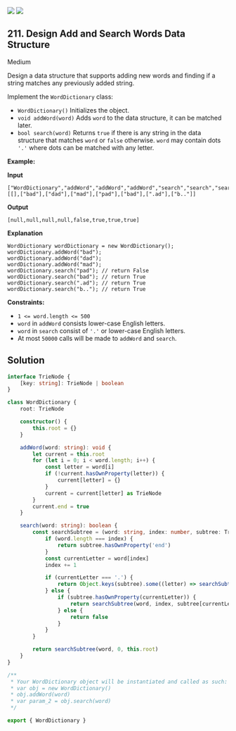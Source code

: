 [![](https://img.shields.io/github/stars/LeetCode-in-TypeScript/LeetCode-in-TypeScript?label=Stars&style=flat-square)](https://github.com/LeetCode-in-TypeScript/LeetCode-in-TypeScript)
[![](https://img.shields.io/github/forks/LeetCode-in-TypeScript/LeetCode-in-TypeScript?label=Fork%20me%20on%20GitHub%20&style=flat-square)](https://github.com/LeetCode-in-TypeScript/LeetCode-in-TypeScript/fork)

## 211\. Design Add and Search Words Data Structure

Medium

Design a data structure that supports adding new words and finding if a string matches any previously added string.

Implement the `WordDictionary` class:

*   `WordDictionary()` Initializes the object.
*   `void addWord(word)` Adds `word` to the data structure, it can be matched later.
*   `bool search(word)` Returns `true` if there is any string in the data structure that matches `word` or `false` otherwise. `word` may contain dots `'.'` where dots can be matched with any letter.

**Example:**

**Input**

    ["WordDictionary","addWord","addWord","addWord","search","search","search","search"] [[],["bad"],["dad"],["mad"],["pad"],["bad"],[".ad"],["b.."]]
    
**Output**

    [null,null,null,null,false,true,true,true]

**Explanation**

    WordDictionary wordDictionary = new WordDictionary();
    wordDictionary.addWord("bad");
    wordDictionary.addWord("dad");
    wordDictionary.addWord("mad");
    wordDictionary.search("pad"); // return False
    wordDictionary.search("bad"); // return True
    wordDictionary.search(".ad"); // return True
    wordDictionary.search("b.."); // return True 

**Constraints:**

*   `1 <= word.length <= 500`
*   `word` in `addWord` consists lower-case English letters.
*   `word` in `search` consist of `'.'` or lower-case English letters.
*   At most `50000` calls will be made to `addWord` and `search`.

## Solution

```typescript
interface TrieNode {
    [key: string]: TrieNode | boolean
}

class WordDictionary {
    root: TrieNode

    constructor() {
        this.root = {}
    }

    addWord(word: string): void {
        let current = this.root
        for (let i = 0; i < word.length; i++) {
            const letter = word[i]
            if (!current.hasOwnProperty(letter)) {
                current[letter] = {}
            }
            current = current[letter] as TrieNode
        }
        current.end = true
    }

    search(word: string): boolean {
        const searchSubtree = (word: string, index: number, subtree: TrieNode) => {
            if (word.length === index) {
                return subtree.hasOwnProperty('end')
            }
            const currentLetter = word[index]
            index += 1

            if (currentLetter === '.') {
                return Object.keys(subtree).some((letter) => searchSubtree(word, index, subtree[letter] as TrieNode))
            } else {
                if (subtree.hasOwnProperty(currentLetter)) {
                    return searchSubtree(word, index, subtree[currentLetter] as TrieNode)
                } else {
                    return false
                }
            }
        }

        return searchSubtree(word, 0, this.root)
    }
}

/**
 * Your WordDictionary object will be instantiated and called as such:
 * var obj = new WordDictionary()
 * obj.addWord(word)
 * var param_2 = obj.search(word)
 */

export { WordDictionary }
```